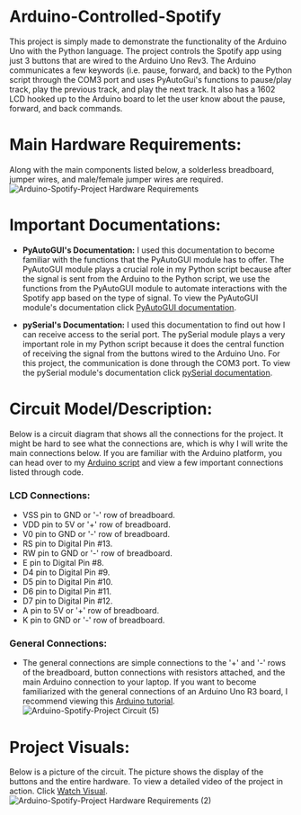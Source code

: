 # Arduino-Controlled-Spotify

This project is simply made to demonstrate the functionality of the Arduino Uno with the Python language. The project controls the Spotify app using just 3 buttons that are wired to the Arduino Uno Rev3. The Arduino communicates a few keywords (i.e. pause, forward, and back) to the Python script through the COM3 port and uses PyAutoGui's functions to pause/play track, play the previous track, and play the next track. It also has a 1602 LCD hooked up to the Arduino board to let the user know about the pause, forward, and back commands.

# Main Hardware Requirements:
Along with the main components listed below, a solderless breadboard, jumper wires, and male/female jumper wires are required.
![Arduino-Spotify-Project Hardware Requirements](https://user-images.githubusercontent.com/81925146/129283181-aa8ddbe9-8979-4b79-9e00-d070d46cac18.png)

# Important Documentations:

- **PyAutoGUI's Documentation:** I used this documentation to become familiar with the functions that the PyAutoGUI module has to offer. The PyAutoGUI module plays a crucial role in my Python script because after the signal is sent from the Arduino to the Python script, we use the functions from the PyAutoGUI module to automate interactions with the Spotify app based on the type of signal. To view the PyAutoGUI module's documentation click [PyAutoGUI documentation](https://pyautogui.readthedocs.io/en/latest/#).

- **pySerial's Documentation:** I used this documentation to find out how I can receive access to the serial port. The pySerial module plays a very important role in my Python script because it does the central function of receiving the signal from the buttons wired to the Arduino Uno. For this project, the communication is done through the COM3 port. To view the pySerial module's documentation click [pySerial documentation](https://pyserial.readthedocs.io/en/latest/index.html).

# Circuit Model/Description:

Below is a circuit diagram that shows all the connections for the project. It might be hard to see what the connections are, which is why I will write the main connections below. If you are familiar with the Arduino platform, you can head over to my [Arduino script](https://github.com/akkik04/Arduino-Controlled-Spotify/blob/main/Arduino-Controlled-Spotify/SpotifyController.ino) and view a few important connections listed through code.

### LCD Connections:
- VSS pin to GND or '-' row of breadboard.
- VDD pin to 5V or '+' row of breadboard.
- V0 pin to GND or '-' row of breadboard.
- RS pin to Digital Pin #13.
- RW pin to GND or '-' row of breadboard.
- E pin to Digital Pin #8.
- D4 pin to Digital Pin #9.
- D5 pin to Digital Pin #10.
- D6 pin to Digital Pin #11.
- D7 pin to Digital Pin #12.
- A pin to 5V or '+' row of breadboard.
- K pin to GND or '-' row of breadboard.

### General Connections:

- The general connections are simple connections to the '+' and '-' rows of the breadboard, button connections with resistors attached, and the main Arduino connection to your laptop. If you want to become familiarized with the general connections of an Arduino Uno R3 board, I recommend viewing this [Arduino tutorial](https://www.arduino.cc/en/Tutorial/HomePage).
![Arduino-Spotify-Project Circuit (5)](https://user-images.githubusercontent.com/81925146/129281072-5a3cbdbd-0472-4abd-b743-5753c15f4fde.png)

# Project Visuals:

Below is a picture of the circuit. The picture shows the display of the buttons and the entire hardware. To view a detailed video of the project in action. Click [Watch Visual](https://github.com/akkik04/Arduino-Controlled-Spotify/blob/main/Project-Visuals/Updated-Visuals/ArduinoSpotifyProjectUpdatedVid.MOV).
![Arduino-Spotify-Project Hardware Requirements (2)](https://user-images.githubusercontent.com/81925146/129284092-69f1b06a-196a-4407-88b2-3cb3424de110.png)
